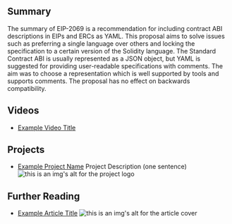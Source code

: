 ## Summary

The summary of EIP-2069 is a recommendation for including contract ABI descriptions in EIPs and ERCs as YAML. This proposal aims to solve issues such as preferring a single language over others and locking the specification to a certain version of the Solidity language. The Standard Contract ABI is usually represented as a JSON object, but YAML is suggested for providing user-readable specifications with comments. The aim was to choose a representation which is well supported by tools and supports comments. The proposal has no effect on backwards compatibility.

## Videos

- [Example Video Title](https://www.youtube.com/watch?v=TDGq4aeevgY)

## Projects

- [Example Project Name](https://xxxx.xxx/xxxxx) Project Description (one sentence) ![this is an img's alt for the project logo](https://xxxx.xxx/project-logo.xxx)

## Further Reading

- [Example Article Title](https://xxxx.xxx/xxxxx) ![this is an img's alt for the article cover](https://xxxx.xxx/article-cover.xxx)
